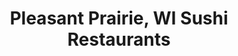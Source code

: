 ---
layout: city
title: Pleasant Prairie, WI Sushi Restaurants
permalink: /wisconsin/pleasant-prairie/
stateAbbr: WI
stateName: Wisconsin
cityName: Pleasant Prairie

---